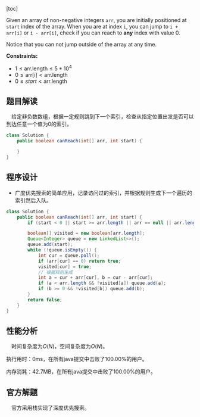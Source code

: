 [toc]

Given an array of non-negative integers `arr`, you are initially positioned at `start` index of the array. When you are at index `i`, you can jump to `i + arr[i]` or `i - arr[i]`, check if you can reach to **any** index with value 0.

Notice that you can not jump outside of the array at any time.



**Constraints:**

- $1 \le \text{arr.length} \le 5 * 10^4$
- $0 \le \text{arr[i]} < \text{arr.length}$
- $0 \le start < \text{arr.length}$



## 题目解读

&emsp;给定非负数数组，根据一定规则跳到下一个索引，检查从指定位置出发是否可以到达任意一个值为0的索引。

```java
class Solution {
    public boolean canReach(int[] arr, int start) {

    }
}
```

## 程序设计

* 广度优先搜索的简单应用，记录访问过的索引，并根据规则生成下一个遍历的索引然后入队。

```java
class Solution {
    public boolean canReach(int[] arr, int start) {
        if (start < 0 || start >= arr.length || arr == null || arr.length == 0) throw new IllegalArgumentException("invalid param");

        boolean[] visited = new boolean[arr.length];
        Queue<Integer> queue = new LinkedList<>();
        queue.add(start);
        while (!queue.isEmpty()) {
            int cur = queue.poll();
            if (arr[cur] == 0) return true;
            visited[cur] = true;
            // 根据规则生成
            int a = cur + arr[cur], b = cur - arr[cur];
            if (a < arr.length && !visited[a]) queue.add(a);
            if (b >= 0 && !visited[b]) queue.add(b);
        }
        return false;
    }
}
```

## 性能分析

&emsp;时间复杂度为$O(N)$，空间复杂度为$O(N)$。

执行用时：0ms，在所有java提交中击败了100.00%的用户。

内存消耗：42.7MB，在所有java提交中击败了100.00%的用户。

## 官方解题

&emsp;官方采用栈实现了深度优先搜索。